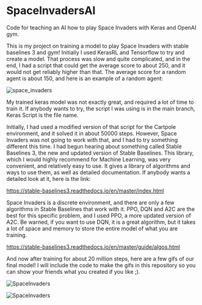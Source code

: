# SpaceInvadersAI
Code for teaching an AI how to play Space Invaders with Keras and OpenAI gym. 

This is my project on training a model to play Space Invaders with stable baselines 3 and gym! Initially I used KerasRL and Tensorflow to try and create a model. That process was slow and quite complicated, and in the end, I had a script that could get the average score to about 250, and it would not get reliably higher than that. The average score for a random agent is about 150, and here is an example of a random agent: 

![space_invaders](https://user-images.githubusercontent.com/53868567/176220892-61a10366-5da4-49b0-a463-a667a4e1f07b.gif)


My trained keras model was not exactly great, and required a lot of time to train it. If anybody wants to try, the script I was using is in the main branch, Keras Script is the file name.

Initially, I had used a modified version of that script for the Cartpole environment, and it solved it in about 50000 steps. However, Space Invaders was not going to work with that, and I had to try something different this time. I had begun hearing about something called Stable Baselines 3, the new and updated version of Stable Baselines. This library, which I would highly recommend for Machine Learning, was very convenient, and relatively easy to use. It gives a library of algorithms and ways to use them, as well as detailed documentation. If anybody wants a detailed look at it, here is the link:

https://stable-baselines3.readthedocs.io/en/master/index.html

Space Invaders is a discrete environment, and there are only a few algorithms in Stable Baselines that work with it. PPO, DQN and A2C are the best for this specific problem, and I used PPO, a more updated version of A2C. Be warned, if you want to use DQN, it is a great algorithm, but it takes a lot of space and memory to store the entire model of what you are training. 

https://stable-baselines3.readthedocs.io/en/master/guide/algos.html 

And now after training for about 20 million steps, here are a few gifs of our final model! I will include the code to make the gifs in this repository so you can show your friends what you created if you like ;).


![SpaceInvaders](https://user-images.githubusercontent.com/53868567/176224580-f9252862-5e75-4de2-94dc-f9e99e9b88c3.gif)

![SpaceInvaders](https://user-images.githubusercontent.com/53868567/176224864-06fe3da0-3412-4f3e-aab0-562aed1d3d87.gif)

